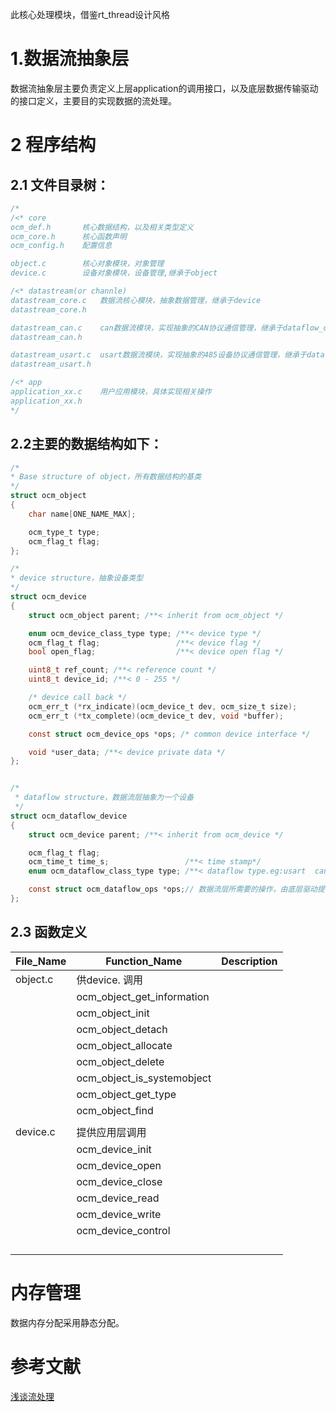 此核心处理模块，借鉴rt_thread设计风格

# 1.数据流抽象层

数据流抽象层主要负责定义上层application的调用接口，以及底层数据传输驱动的接口定义，主要目的实现数据的流处理。

# 2 程序结构

## 2.1 文件目录树：

```c
/*
/<* core 
ocm_def.h		核心数据结构，以及相关类型定义
ocm_core.h		核心函数声明
ocm_config.h	配置信息

object.c		核心对象模块，对象管理
device.c		设备对象模块，设备管理,继承于object

/<* datastream(or channle)
datastream_core.c	数据流核心模块，抽象数据管理，继承于device
datastream_core.h	

datastream_can.c	can数据流模块，实现抽象的CAN协议通信管理，继承于dataflow_core
datastream_can.h

datastream_usart.c	usart数据流模块，实现抽象的485设备协议通信管理，继承于dataflow_core
datastream_usart.h

/<* app
application_xx.c	用户应用模块，具体实现相关操作
application_xx.h
*/
```

## 2.2主要的数据结构如下：

```c
/*
* Base structure of object，所有数据结构的基类
*/
struct ocm_object		
{
    char name[ONE_NAME_MAX];

    ocm_type_t type;
    ocm_flag_t flag;
};

/*
* device structure，抽象设备类型
*/
struct ocm_device
{
    struct ocm_object parent; /**< inherit from ocm_object */

    enum ocm_device_class_type type; /**< device type */
    ocm_flag_t flag;                 /**< device flag */
    bool open_flag;                  /**< device open flag */

    uint8_t ref_count; /**< reference count */
    uint8_t device_id; /**< 0 - 255 */

    /* device call back */
    ocm_err_t (*rx_indicate)(ocm_device_t dev, ocm_size_t size);
    ocm_err_t (*tx_complete)(ocm_device_t dev, void *buffer);

    const struct ocm_device_ops *ops; /* common device interface */

    void *user_data; /**< device private data */
};


/*
 * dataflow structure，数据流层抽象为一个设备
 */
struct ocm_dataflow_device
{
    struct ocm_device parent; /**< inherit from ocm_device */

    ocm_flag_t flag;
    ocm_time_t time_s;                 /**< time stamp*/
    enum ocm_dataflow_class_type type; /**< dataflow type.eg:usart  can */

    const struct ocm_dataflow_ops *ops;// 数据流层所需要的操作，由底层驱动提供
};
```



## 2.3 函数定义

| File_Name | Function_Name              | Description |
| --------- | -------------------------- | ----------- |
| object.c  | 供device. 调用             |             |
|           | ocm_object_get_information |             |
|           | ocm_object_init            |             |
|           | ocm_object_detach          |             |
|           | ocm_object_allocate        |             |
|           | ocm_object_delete          |             |
|           | ocm_object_is_systemobject |             |
|           | ocm_object_get_type        |             |
|           | ocm_object_find            |             |
|           |                            |             |
| device.c  | 提供应用层调用             |             |
|           | ocm_device_init            |             |
|           | ocm_device_open            |             |
|           | ocm_device_close           |             |
|           | ocm_device_read            |             |
|           | ocm_device_write           |             |
|           | ocm_device_control         |             |
|           |                            |             |
|           |                            |             |
|           |                            |             |
|           |                            |             |





# 内存管理

数据内存分配采用静态分配。











# 参考文献

[浅谈流处理](https://juejin.im/post/6844903743603867661)